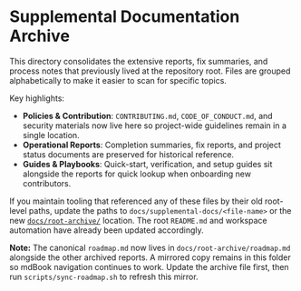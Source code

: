 # Supplemental Documentation Archive

This directory consolidates the extensive reports, fix summaries, and process notes that previously lived at the repository root. Files are grouped alphabetically to make it easier to scan for specific topics.

Key highlights:

- **Policies & Contribution**: `CONTRIBUTING.md`, `CODE_OF_CONDUCT.md`, and security materials now live here so project-wide guidelines remain in a single location.
- **Operational Reports**: Completion summaries, fix reports, and project status documents are preserved for historical reference.
- **Guides & Playbooks**: Quick-start, verification, and setup guides sit alongside the reports for quick lookup when onboarding new contributors.

If you maintain tooling that referenced any of these files by their old root-level paths, update the paths to `docs/supplemental-docs/<file-name>` or the new [`docs/root-archive/`](../root-archive/README.md) location. The root `README.md` and workspace automation have already been updated accordingly.

**Note:** The canonical `roadmap.md` now lives in `docs/root-archive/roadmap.md` alongside the other archived reports. A mirrored copy remains in this folder so mdBook navigation continues to work. Update the archive file first, then run `scripts/sync-roadmap.sh` to refresh this mirror.

